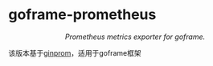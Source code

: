 # goframe-prometheus
<p align="center">
    <em>Prometheus metrics exporter for goframe.</em>
</p>

该版本基于[ginprom](https://github.com/chenjiandongx/ginprom/#-ginprom)，适用于goframe框架

